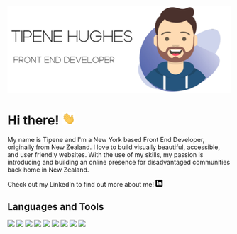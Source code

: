 [![Header](https://raw.githubusercontent.com/tipenehughes/tipenehughes/master/readme_header.png "Header")](https://www.tipenehughes.com/)

# Hi there! <img src="https://raw.githubusercontent.com/tipenehughes/tipenehughes/master/wave.gif" width="30px">

My name is Tipene and I'm a New York based Front End Developer, originally from New Zealand. I love to build visually beautiful, accessible, and user friendly websites. With the use of my skills, my passion is introducing and building an online presence for disadvantaged communities back home in New Zealand.

Check out my LinkedIn to find out more about me! [![LinkedIn][3.2]][3]

## Languages and Tools

![](https://img.shields.io/badge/HTML5-informational?style=flat&logo=HTML5&logoColor=white&color=E34F26)
![](https://img.shields.io/badge/CSS3-informational?style=flat&logo=CSS3&logoColor=white&color=1572B6)
![](https://img.shields.io/badge/Javascript-informational?style=flat&logo=JavaScript&logoColor=white&color=F7DF1E)
![](https://img.shields.io/badge/React-informational?style=flat&logo=React&logoColor=white&color=61DAFB)
![](https://img.shields.io/badge/Sass-informational?style=flat&logo=Sass&logoColor=white&color=CC6699)
![](https://img.shields.io/badge/Babel-informational?style=flat&logo=Babel&logoColor=white&color=F9DC3E)
![](https://img.shields.io/badge/NPM-informational?style=flat&logo=NPM&logoColor=white&color=CB3837)
![](https://img.shields.io/badge/Github-informational?style=flat&logo=Github&logoColor=white&color=181717)
![](https://img.shields.io/badge/VScode-informational?style=flat&logo=Visual_Studio_Code&logoColor=white&color=007ACC)


<!-- icons without padding -->
[3.2]: https://raw.githubusercontent.com/tipenehughes/tipenehughes/master/linkedin-3-16.png (LinkedIn icon without padding)


<!-- links to your social media accounts -->
[3]: https://www.linkedin.com/in/tipene-hughes-5b380744/



<!--
**tipenehughes/tipenehughes** is a ✨ _special_ ✨ repository because its `README.md` (this file) appears on your GitHub profile.

Here are some ideas to get you started:

- 🔭 I’m currently working on ...
- 🌱 I’m currently learning ...
- 👯 I’m looking to collaborate on ...
- 🤔 I’m looking for help with ...
- 💬 Ask me about ...
- 📫 How to reach me: ...
- 😄 Pronouns: ...
- ⚡ Fun fact: ...
-->
